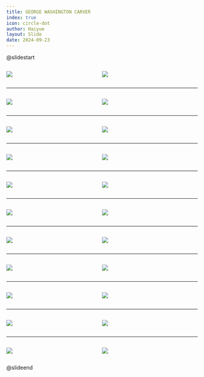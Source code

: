 ```yaml
---
title: GEORGE WASHINGTON CARVER
index: true
icon: circle-dot
author: Haiyue
layout: Slide
date: 2024-09-23
---
```

 
@slidestart

<div style="display:flex">
<div style="flex:1">

![](/reading/english/Level-R/GEORGE%20WASHINGTON%20CARVER/001.webp)
</div>
<div style="flex:1">

![](/reading/english/Level-R/GEORGE%20WASHINGTON%20CARVER/002.webp)
</div>
</div>

---

<div style="display:flex">
<div style="flex:1">

![](/reading/english/Level-R/GEORGE%20WASHINGTON%20CARVER/003.webp)
</div>
<div style="flex:1">

![](/reading/english/Level-R/GEORGE%20WASHINGTON%20CARVER/004.webp)
</div>
</div>

---

<div style="display:flex">
<div style="flex:1">

![](/reading/english/Level-R/GEORGE%20WASHINGTON%20CARVER/005.webp)
</div>
<div style="flex:1">

![](/reading/english/Level-R/GEORGE%20WASHINGTON%20CARVER/006.webp)
</div>
</div>

---

<div style="display:flex">
<div style="flex:1">

![](/reading/english/Level-R/GEORGE%20WASHINGTON%20CARVER/007.webp)
</div>
<div style="flex:1">

![](/reading/english/Level-R/GEORGE%20WASHINGTON%20CARVER/008.webp)
</div>
</div>

---

<div style="display:flex">
<div style="flex:1">

![](/reading/english/Level-R/GEORGE%20WASHINGTON%20CARVER/009.webp)
</div>
<div style="flex:1">

![](/reading/english/Level-R/GEORGE%20WASHINGTON%20CARVER/010.webp)
</div>
</div>

---

<div style="display:flex">
<div style="flex:1">

![](/reading/english/Level-R/GEORGE%20WASHINGTON%20CARVER/011.webp)
</div>
<div style="flex:1">

![](/reading/english/Level-R/GEORGE%20WASHINGTON%20CARVER/012.webp)
</div>
</div>

---

<div style="display:flex">
<div style="flex:1">

![](/reading/english/Level-R/GEORGE%20WASHINGTON%20CARVER/013.webp)
</div>
<div style="flex:1">

![](/reading/english/Level-R/GEORGE%20WASHINGTON%20CARVER/014.webp)
</div>
</div>

---

<div style="display:flex">
<div style="flex:1">

![](/reading/english/Level-R/GEORGE%20WASHINGTON%20CARVER/015.webp)
</div>
<div style="flex:1">

![](/reading/english/Level-R/GEORGE%20WASHINGTON%20CARVER/016.webp)
</div>
</div>

---

<div style="display:flex">
<div style="flex:1">

![](/reading/english/Level-R/GEORGE%20WASHINGTON%20CARVER/017.webp)
</div>
<div style="flex:1">

![](/reading/english/Level-R/GEORGE%20WASHINGTON%20CARVER/018.webp)
</div>
</div>

---

<div style="display:flex">
<div style="flex:1">

![](/reading/english/Level-R/GEORGE%20WASHINGTON%20CARVER/019.webp)
</div>
<div style="flex:1">

![](/reading/english/Level-R/GEORGE%20WASHINGTON%20CARVER/020.webp)
</div>
</div>

---

<div style="display:flex">
<div style="flex:1">

![](/reading/english/Level-R/GEORGE%20WASHINGTON%20CARVER/021.webp)
</div>
<div style="flex:1">

![](/reading/english/Level-R/GEORGE%20WASHINGTON%20CARVER/022.webp)
</div>
</div>

@slideend